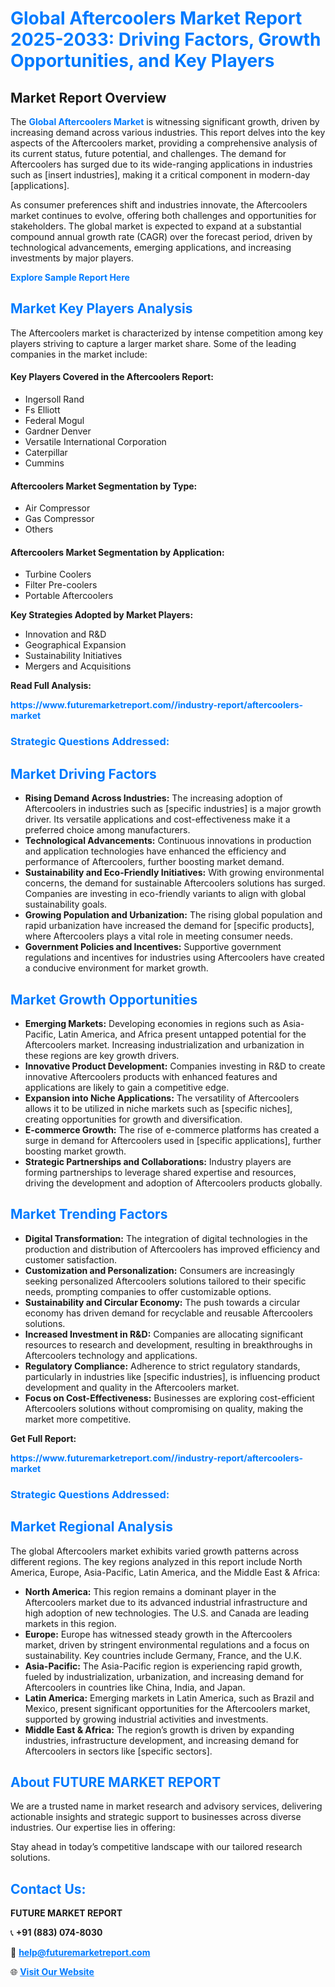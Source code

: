 <h1 style="color: #007BFF;">Global Aftercoolers Market Report 2025-2033: Driving Factors, Growth Opportunities, and Key Players</h1>

<section id="overview">
<h2>Market Report Overview</h2>
<p>The <a href="https://www.futuremarketreport.com//industry-report/aftercoolers-market" style="color: #007BFF; text-decoration: none;"><strong>Global Aftercoolers Market</strong></a> is witnessing significant growth, driven by increasing demand across various industries. This report delves into the key aspects of the Aftercoolers market, providing a comprehensive analysis of its current status, future potential, and challenges. The demand for Aftercoolers has surged due to its wide-ranging applications in industries such as [insert industries], making it a critical component in modern-day [applications].</p>
<p>As consumer preferences shift and industries innovate, the Aftercoolers market continues to evolve, offering both challenges and opportunities for stakeholders. The global market is expected to expand at a substantial compound annual growth rate (CAGR) over the forecast period, driven by technological advancements, emerging applications, and increasing investments by major players.</p>
</section>

<section id="overview">
<p><a href="https://www.futuremarketreport.com//request-sample/reportId=63108" style="color: #007BFF; text-decoration: none;"><strong>Explore Sample Report Here</strong></a></p>
</section>

<section id="key-players">
<h2 style="color: #007BFF;">Market Key Players Analysis</h2>
<p>The Aftercoolers market is characterized by intense competition among key players striving to capture a larger market share. Some of the leading companies in the market include:</p>
<h4>Key Players Covered in the Aftercoolers Report:</h4>
<ul><li>Ingersoll Rand</li><li>Fs Elliott</li><li>Federal Mogul</li><li>Gardner Denver</li><li>Versatile International Corporation</li><li>Caterpillar</li><li>Cummins</li></ul>
<h4>Aftercoolers Market Segmentation by Type:</h4>
<ul><li>Air Compressor</li><li>Gas Compressor</li><li>Others</li></ul>

<h4>Aftercoolers Market Segmentation by Application:</h4>
<ul><li>Turbine Coolers</li><li>Filter Pre-coolers</li><li>Portable Aftercoolers</li></ul>
<p><strong>Key Strategies Adopted by Market Players:</strong></p>
<ul>
<li>Innovation and R&D</li>
<li>Geographical Expansion</li>
<li>Sustainability Initiatives</li>
<li>Mergers and Acquisitions</li>
</ul>
</section>

<section>
<p><strong>Read Full Analysis: </strong></p><a href="https://www.futuremarketreport.com//industry-report/aftercoolers-market" style="color: #007BFF; text-decoration: none;"><strong>https://www.futuremarketreport.com//industry-report/aftercoolers-market</strong></a>
<h3 style="color: #007BFF;">Strategic Questions Addressed:</h3>
</section>

<section id="driving-factors">
<h2 style="color: #007BFF;">Market Driving Factors</h2>
<ul>
<li><strong>Rising Demand Across Industries:</strong> The increasing adoption of Aftercoolers in industries such as [specific industries] is a major growth driver. Its versatile applications and cost-effectiveness make it a preferred choice among manufacturers.</li>
<li><strong>Technological Advancements:</strong> Continuous innovations in production and application technologies have enhanced the efficiency and performance of Aftercoolers, further boosting market demand.</li>
<li><strong>Sustainability and Eco-Friendly Initiatives:</strong> With growing environmental concerns, the demand for sustainable Aftercoolers solutions has surged. Companies are investing in eco-friendly variants to align with global sustainability goals.</li>
<li><strong>Growing Population and Urbanization:</strong> The rising global population and rapid urbanization have increased the demand for [specific products], where Aftercoolers plays a vital role in meeting consumer needs.</li>
<li><strong>Government Policies and Incentives:</strong> Supportive government regulations and incentives for industries using Aftercoolers have created a conducive environment for market growth.</li>
</ul>
</section>

<section id="growth-opportunities">
<h2 style="color: #007BFF;">Market Growth Opportunities</h2>
<ul>
<li><strong>Emerging Markets:</strong> Developing economies in regions such as Asia-Pacific, Latin America, and Africa present untapped potential for the Aftercoolers market. Increasing industrialization and urbanization in these regions are key growth drivers.</li>
<li><strong>Innovative Product Development:</strong> Companies investing in R&D to create innovative Aftercoolers products with enhanced features and applications are likely to gain a competitive edge.</li>
<li><strong>Expansion into Niche Applications:</strong> The versatility of Aftercoolers allows it to be utilized in niche markets such as [specific niches], creating opportunities for growth and diversification.</li>
<li><strong>E-commerce Growth:</strong> The rise of e-commerce platforms has created a surge in demand for Aftercoolers used in [specific applications], further boosting market growth.</li>
<li><strong>Strategic Partnerships and Collaborations:</strong> Industry players are forming partnerships to leverage shared expertise and resources, driving the development and adoption of Aftercoolers products globally.</li>
</ul>
</section>

<section id="trending-factors">
<h2 style="color: #007BFF;">Market Trending Factors</h2>
<ul>
<li><strong>Digital Transformation:</strong> The integration of digital technologies in the production and distribution of Aftercoolers has improved efficiency and customer satisfaction.</li>
<li><strong>Customization and Personalization:</strong> Consumers are increasingly seeking personalized Aftercoolers solutions tailored to their specific needs, prompting companies to offer customizable options.</li>
<li><strong>Sustainability and Circular Economy:</strong> The push towards a circular economy has driven demand for recyclable and reusable Aftercoolers solutions.</li>
<li><strong>Increased Investment in R&D:</strong> Companies are allocating significant resources to research and development, resulting in breakthroughs in Aftercoolers technology and applications.</li>
<li><strong>Regulatory Compliance:</strong> Adherence to strict regulatory standards, particularly in industries like [specific industries], is influencing product development and quality in the Aftercoolers market.</li>
<li><strong>Focus on Cost-Effectiveness:</strong> Businesses are exploring cost-efficient Aftercoolers solutions without compromising on quality, making the market more competitive.</li>
</ul>
</section>

<section>
<p><strong>Get Full Report: </strong></p><a href="https://www.futuremarketreport.com//industry-report/aftercoolers-market" style="color: #007BFF; text-decoration: none;"><strong>https://www.futuremarketreport.com//industry-report/aftercoolers-market</strong></a>
<h3 style="color: #007BFF;">Strategic Questions Addressed:</h3>
</section>


<section id="regional-analysis">
<h2 style="color: #007BFF;">Market Regional Analysis</h2>
<p>The global Aftercoolers market exhibits varied growth patterns across different regions. The key regions analyzed in this report include North America, Europe, Asia-Pacific, Latin America, and the Middle East & Africa:</p>
<ul>
<li><strong>North America:</strong> This region remains a dominant player in the Aftercoolers market due to its advanced industrial infrastructure and high adoption of new technologies. The U.S. and Canada are leading markets in this region.</li>
<li><strong>Europe:</strong> Europe has witnessed steady growth in the Aftercoolers market, driven by stringent environmental regulations and a focus on sustainability. Key countries include Germany, France, and the U.K.</li>
<li><strong>Asia-Pacific:</strong> The Asia-Pacific region is experiencing rapid growth, fueled by industrialization, urbanization, and increasing demand for Aftercoolers in countries like China, India, and Japan.</li>
<li><strong>Latin America:</strong> Emerging markets in Latin America, such as Brazil and Mexico, present significant opportunities for the Aftercoolers market, supported by growing industrial activities and investments.</li>
<li><strong>Middle East & Africa:</strong> The region’s growth is driven by expanding industries, infrastructure development, and increasing demand for Aftercoolers in sectors like [specific sectors].</li>
</ul>
</section>

<footer>
<h2 style="color: #007BFF;">About FUTURE MARKET REPORT</h2>
<p>We are a trusted name in market research and advisory services, delivering actionable insights and strategic support to businesses across diverse industries. Our expertise lies in offering:</p>

<p>Stay ahead in today’s competitive landscape with our tailored research solutions.</p>

<h2 style="color: #007BFF;">Contact Us:</h2>
<p><strong>FUTURE MARKET REPORT</strong></p>
<p>📞 <strong>+91 (883) 074-8030</strong></p>
<p>📧 <strong><a href="mailto:help@futuremarketreport.com" style="color: #007BFF;">help@futuremarketreport.com</a></strong></p>
<p>🌐 <strong><a href="https://www.futuremarketreport.com/" style="color: #007BFF;">Visit Our Website</a></strong></p>
</footer>